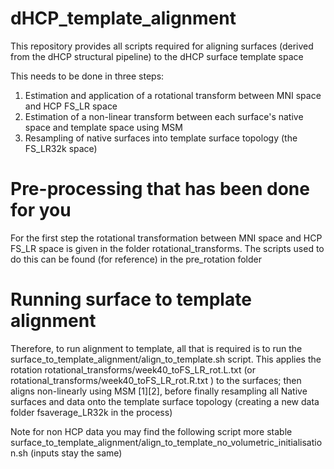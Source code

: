 # dHCP_template_alignment

This repository provides all scripts required for aligning surfaces (derived from the dHCP structural pipeline) to the dHCP surface template space

This needs to be done in three steps:

1) Estimation and application of a rotational transform between MNI space and HCP FS_LR space
2) Estimation of a non-linear transform between each surface's native space and template space using MSM
3) Resampling of native surfaces into template surface topology (the FS_LR32k space) 

# Pre-processing that has been done for you
For the first step the rotational transformation between MNI space and HCP FS_LR space is given in the folder rotational_transforms. The scripts used to do this can be found (for reference) in the  pre_rotation folder

# Running surface to template alignment

Therefore, to run alignment to template, all that is required is to run the surface_to_template_alignment/align_to_template.sh script. This applies the rotation rotational_transforms/week40_toFS_LR_rot.L.txt (or rotational_transforms/week40_toFS_LR_rot.R.txt ) to the surfaces; then aligns non-linearly using MSM [1][2], before finally resampling all Native surfaces and data onto the template surface topology (creating a new data folder fsaverage_LR32k in the process)

Note for non HCP data you may find the following script more stable surface_to_template_alignment/align_to_template_no_volumetric_initialisation.sh (inputs stay the same)  

